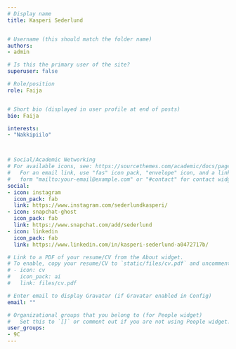 ```yaml
---
# Display name
title: Kasperi Sederlund


# Username (this should match the folder name)
authors:
- admin

# Is this the primary user of the site?
superuser: false

# Role/position
role: Faija


# Short bio (displayed in user profile at end of posts)
bio: Faija

interests:
- "Nakkipiilo"



# Social/Academic Networking
# For available icons, see: https://sourcethemes.com/academic/docs/page-builder/#icons
#   For an email link, use "fas" icon pack, "envelope" icon, and a link in the
#   form "mailto:your-email@example.com" or "#contact" for contact widget.
social:
- icon: instagram
  icon_pack: fab
  link: https://www.instagram.com/sederlundkasperi/
- icon: snapchat-ghost
  icon_pack: fab
  link: https://www.snapchat.com/add/sederlund 
- icon: linkedin
  icon_pack: fab
  link: https://www.linkedin.com/in/kasperi-sederlund-a0472717b/ 

# Link to a PDF of your resume/CV from the About widget.
# To enable, copy your resume/CV to `static/files/cv.pdf` and uncomment the lines below.
# - icon: cv
#   icon_pack: ai
#   link: files/cv.pdf

# Enter email to display Gravatar (if Gravatar enabled in Config)
email: ""

# Organizational groups that you belong to (for People widget)
#   Set this to `[]` or comment out if you are not using People widget.
user_groups:
- 9C
---
```


